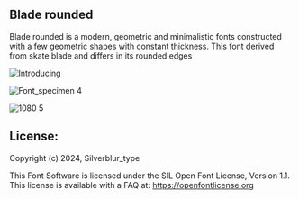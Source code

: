 ## Blade rounded
Blade rounded is a modern, geometric and minimalistic fonts constructed with a few geometric shapes with constant thickness.
This font derived from skate blade and differs in its rounded edges

![Introducing](https://github.com/silverblurtype/blade-rounded/assets/163983174/d9b5beea-47bf-447f-a74a-43481d65a103)

![Font_specimen 4](https://github.com/silverblurtype/blade-rounded/assets/163983174/011218b7-766c-43b2-8cc4-bedf7c0b18a6)

![1080 5](https://github.com/silverblurtype/blade-rounded/assets/163983174/200e2fe7-fd78-45e8-9016-d0558dc4c5a7)




## License:
Copyright (c) 2024, Silverblur_type

This Font Software is licensed under the SIL Open Font License, Version 1.1. This license is available with a FAQ at:
https://openfontlicense.org




